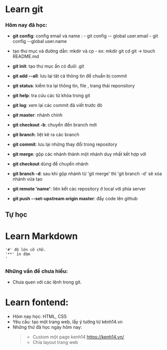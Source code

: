 
 # Learn git 
### Hôm nay đã học: 
- **git config**: config email và name :
						- git config -- global user.email
						- git config --global user.name
- tạo thư mục và đường dẫn: mkdir và cp 
						 - ex: mkdir git 
							     cd git -> touch README.md
- **git init**: tạo thư mục ẩn có đuôi .git
- **git add --all**: lưu lại tât cả thông tin để chuẩn bị commit
- **git status**: kiểm tra lại thông tin, file , trang thái reponsitory
- **git help**: tra cứu các từ khóa trong git
- **git log**: xem lại các commit đã viết trước đó
- **git master**: nhánh chính
- **git checkout -b**: chuyển đến branch mới
- **git branch**: liệt kê ra các branch
- **git commit**: lưu lại những thay đổi trong repository
- **git merge**: gộp các nhánh thành một nhánh duy nhất kết hợp với  
- **git checkout** dùng để chuyển nhánh
- **git branch -d**: sau khi gộp nhánh từ 'git merge' thì 'git branch -d' sẽ xóa nhánh vừa tạo
- **git remote 'name'**: liên kết các repository ở local với phía server


- **git push --set-upstream origin master**: đẩy code lên github
## Tự học
# Learn Markdown
    '#' độ lớn cỡ chữ.
    '**' in đậm 
    '
### Những vấn đề chưa hiểu: 
- Chưa quen với các lệnh trong git.
# Learn fontend: 
- Hôm nay học: HTML, CSS
- Yêu cầu: tạo một trang web, lấy ý tưởng từ kênh14.vn
- Những thứ đã học ngày hôm nay:
	> - Custom một page kenh14 https://kenh14.vn/
	> - Chia layout trang web 


